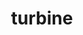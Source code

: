 ---
title: "turbine"
layout: cache
categories: [package, develop]
meta: {"compilers": ["cce@=18.0.0", "gcc@=10.3.0", "gcc@=11.4.0", "gcc@=9.4.0", "oneapi@=2024.2.1"], "num_specs": 40, "num_specs_by_stack": {"e4s": 10, "e4s-cray-rhel": 2, "e4s-cray-sles": 2, "e4s-neoverse-v2": 12, "e4s-neoverse_v1": 6, "e4s-oneapi": 6, "e4s-power": 2, "root": 40}, "oss": ["rhel8", "sle_hpc15", "ubuntu20.04", "ubuntu22.04"], "platforms": ["linux"], "stacks": ["e4s", "e4s-cray-rhel", "e4s-cray-sles", "e4s-neoverse-v2", "e4s-neoverse_v1", "e4s-oneapi", "e4s-power", "root"], "targets": ["neoverse_v1", "neoverse_v2", "ppc64le", "x86_64_v3", "x86_64_v4"], "versions": ["1.3.0"]}
spec_details: [{"compiler": "gcc@=11.4.0", "hash": "24qlc2hdz57o7eynqmdyiglnj7e6nn7i", "os": "ubuntu22.04", "platform": "linux", "size": "-", "stacks": ["e4s-neoverse_v1", "root"], "target": "neoverse_v1", "variants": ["build_system=autotools", "~hdf5", "~python", "~r"], "versions": ["1.3.0"]}, {"compiler": "oneapi@=2024.2.1", "hash": "2wn3ederkosrcwrd5fyngk7v4arzqrlz", "os": "ubuntu22.04", "platform": "linux", "size": "-", "stacks": ["e4s-oneapi", "root"], "target": "x86_64_v3", "variants": ["build_system=autotools", "~hdf5", "~python", "~r"], "versions": ["1.3.0"]}, {"compiler": "gcc@=9.4.0", "hash": "2yqe2dcsotc2dpnmdglvc33dygyfc36u", "os": "ubuntu20.04", "platform": "linux", "size": "-", "stacks": ["e4s-power", "root"], "target": "ppc64le", "variants": ["build_system=autotools", "~hdf5", "~python", "~r"], "versions": ["1.3.0"]}, {"compiler": "oneapi@=2024.2.1", "hash": "3othnfqnypbivwpwpwudm5fbyaebh3v2", "os": "ubuntu22.04", "platform": "linux", "size": "-", "stacks": ["e4s-oneapi", "root"], "target": "x86_64_v3", "variants": ["build_system=autotools", "~hdf5", "~python", "~r"], "versions": ["1.3.0"]}, {"compiler": "gcc@=11.4.0", "hash": "3wjckzcpted7kmc77rzct7ie5pxojl4d", "os": "ubuntu22.04", "platform": "linux", "size": "-", "stacks": ["e4s-neoverse-v2", "root"], "target": "neoverse_v2", "variants": ["build_system=autotools", "~hdf5", "~python", "~r"], "versions": ["1.3.0"]}, {"compiler": "gcc@=11.4.0", "hash": "4pndc7itl7xyqltdjnyvnf3cx6drpse6", "os": "ubuntu22.04", "platform": "linux", "size": "-", "stacks": ["e4s-neoverse_v1", "root"], "target": "neoverse_v1", "variants": ["build_system=autotools", "~hdf5", "~python", "~r"], "versions": ["1.3.0"]}, {"compiler": "gcc@=11.4.0", "hash": "4vntpl3lkyohuv746k4ljakso6rz2j3y", "os": "ubuntu22.04", "platform": "linux", "size": "-", "stacks": ["e4s-neoverse-v2", "root"], "target": "neoverse_v2", "variants": ["build_system=autotools", "~hdf5", "~python", "~r"], "versions": ["1.3.0"]}, {"compiler": "gcc@=11.4.0", "hash": "5bmlqv3qssljs2cdhr5e3hh5hxgeg3iy", "os": "ubuntu22.04", "platform": "linux", "size": "-", "stacks": ["e4s", "root"], "target": "x86_64_v3", "variants": ["build_system=autotools", "~hdf5", "~python", "~r"], "versions": ["1.3.0"]}, {"compiler": "gcc@=10.3.0", "hash": "5veczoekwuuy5uv7xculdzzjp3jg4t3k", "os": "sle_hpc15", "platform": "linux", "size": "-", "stacks": ["e4s-cray-sles", "root"], "target": "x86_64_v4", "variants": ["build_system=autotools", "~hdf5", "~python", "~r"], "versions": ["1.3.0"]}, {"compiler": "gcc@=11.4.0", "hash": "72wlewr5sjjlqihlh6jbgc3dqn4jopl5", "os": "ubuntu22.04", "platform": "linux", "size": "-", "stacks": ["e4s-neoverse-v2", "root"], "target": "neoverse_v2", "variants": ["build_system=autotools", "~hdf5", "~python", "~r"], "versions": ["1.3.0"]}, {"compiler": "gcc@=11.4.0", "hash": "7krs5645ajp3z7gs5z7rrazrv2ucur3l", "os": "ubuntu22.04", "platform": "linux", "size": "-", "stacks": ["e4s", "root"], "target": "x86_64_v3", "variants": ["build_system=autotools", "~hdf5", "~python", "~r"], "versions": ["1.3.0"]}, {"compiler": "gcc@=11.4.0", "hash": "7ynaiosrxti44hzodegxaryefpbjiqot", "os": "ubuntu22.04", "platform": "linux", "size": "-", "stacks": ["e4s-neoverse-v2", "root"], "target": "neoverse_v2", "variants": ["build_system=autotools", "~hdf5", "~python", "~r"], "versions": ["1.3.0"]}, {"compiler": "gcc@=11.4.0", "hash": "bzakf3bfbizpwfxcrpb27iebchtpiwbd", "os": "ubuntu22.04", "platform": "linux", "size": "-", "stacks": ["e4s-neoverse-v2", "root"], "target": "neoverse_v2", "variants": ["build_system=autotools", "~hdf5", "~python", "~r"], "versions": ["1.3.0"]}, {"compiler": "gcc@=11.4.0", "hash": "c6yg2llle74iiykgs5p6sllwkkghletp", "os": "ubuntu22.04", "platform": "linux", "size": "-", "stacks": ["e4s-neoverse-v2", "root"], "target": "neoverse_v2", "variants": ["build_system=autotools", "~hdf5", "~python", "~r"], "versions": ["1.3.0"]}, {"compiler": "gcc@=11.4.0", "hash": "d2uxxxff46iyvbf6qv63p6ko6mjalhq7", "os": "ubuntu22.04", "platform": "linux", "size": "-", "stacks": ["e4s", "root"], "target": "x86_64_v3", "variants": ["build_system=autotools", "~hdf5", "~python", "~r"], "versions": ["1.3.0"]}, {"compiler": "gcc@=10.3.0", "hash": "df42ppjwjskp3pv7bnnvf2kpqgvoskbq", "os": "sle_hpc15", "platform": "linux", "size": "-", "stacks": ["e4s-cray-sles", "root"], "target": "x86_64_v4", "variants": ["build_system=autotools", "~hdf5", "~python", "~r"], "versions": ["1.3.0"]}, {"compiler": "gcc@=11.4.0", "hash": "divaj7reiaky67qnyeslbe2tdywovqvc", "os": "ubuntu22.04", "platform": "linux", "size": "-", "stacks": ["e4s-neoverse-v2", "root"], "target": "neoverse_v2", "variants": ["build_system=autotools", "~hdf5", "~python", "~r"], "versions": ["1.3.0"]}, {"compiler": "gcc@=11.4.0", "hash": "e67dusj26qhwnhzuefne6f4taic5whiw", "os": "ubuntu22.04", "platform": "linux", "size": "-", "stacks": ["e4s-neoverse-v2", "root"], "target": "neoverse_v2", "variants": ["build_system=autotools", "~hdf5", "~python", "~r"], "versions": ["1.3.0"]}, {"compiler": "gcc@=11.4.0", "hash": "eea4liadteb6imdzf733vzs7nyvl7osn", "os": "ubuntu22.04", "platform": "linux", "size": "-", "stacks": ["e4s", "root"], "target": "x86_64_v3", "variants": ["build_system=autotools", "~hdf5", "~python", "~r"], "versions": ["1.3.0"]}, {"compiler": "gcc@=11.4.0", "hash": "ef37mi3zdnwwux6mpopzms4ambgv47lq", "os": "ubuntu22.04", "platform": "linux", "size": "-", "stacks": ["e4s", "root"], "target": "x86_64_v3", "variants": ["build_system=autotools", "~hdf5", "~python", "~r"], "versions": ["1.3.0"]}, {"compiler": "oneapi@=2024.2.1", "hash": "gb275hzbdsdjdsdpxwdjppiqg62fwbej", "os": "ubuntu22.04", "platform": "linux", "size": "-", "stacks": ["e4s-oneapi", "root"], "target": "x86_64_v3", "variants": ["build_system=autotools", "~hdf5", "~python", "~r"], "versions": ["1.3.0"]}, {"compiler": "gcc@=9.4.0", "hash": "glj2jkko6q2jxhft7pjr5kk366jm24hw", "os": "ubuntu20.04", "platform": "linux", "size": "-", "stacks": ["e4s-power", "root"], "target": "ppc64le", "variants": ["build_system=autotools", "~hdf5", "~python", "~r"], "versions": ["1.3.0"]}, {"compiler": "gcc@=11.4.0", "hash": "gpacyxyd64mmra3x44la77lziqlgolyu", "os": "ubuntu22.04", "platform": "linux", "size": "-", "stacks": ["e4s", "root"], "target": "x86_64_v3", "variants": ["build_system=autotools", "~hdf5", "~python", "~r"], "versions": ["1.3.0"]}, {"compiler": "oneapi@=2024.2.1", "hash": "gtvbdl2crklzcoiifyj2otjuieuxphp2", "os": "ubuntu22.04", "platform": "linux", "size": "-", "stacks": ["e4s-oneapi", "root"], "target": "x86_64_v3", "variants": ["build_system=autotools", "~hdf5", "~python", "~r"], "versions": ["1.3.0"]}, {"compiler": "oneapi@=2024.2.1", "hash": "iytrz3ndbioa5ruofzo45w6jynulkuna", "os": "ubuntu22.04", "platform": "linux", "size": "-", "stacks": ["e4s-oneapi", "root"], "target": "x86_64_v3", "variants": ["build_system=autotools", "~hdf5", "~python", "~r"], "versions": ["1.3.0"]}, {"compiler": "gcc@=11.4.0", "hash": "jkuevfq47dscwyimhzw7ff7w4zpkialr", "os": "ubuntu22.04", "platform": "linux", "size": "-", "stacks": ["e4s-neoverse-v2", "root"], "target": "neoverse_v2", "variants": ["build_system=autotools", "~hdf5", "~python", "~r"], "versions": ["1.3.0"]}, {"compiler": "gcc@=11.4.0", "hash": "lixp5dtsj22vugjpfjwuviilx77hov6b", "os": "ubuntu22.04", "platform": "linux", "size": "-", "stacks": ["e4s", "root"], "target": "x86_64_v3", "variants": ["build_system=autotools", "~hdf5", "~python", "~r"], "versions": ["1.3.0"]}, {"compiler": "gcc@=11.4.0", "hash": "lqj7ufkwlgrwhifo6cnlia3xnsdgcz2r", "os": "ubuntu22.04", "platform": "linux", "size": "-", "stacks": ["e4s-neoverse_v1", "root"], "target": "neoverse_v1", "variants": ["build_system=autotools", "~hdf5", "~python", "~r"], "versions": ["1.3.0"]}, {"compiler": "oneapi@=2024.2.1", "hash": "mnkk663txifuqglclyapvimet4rvyu4q", "os": "ubuntu22.04", "platform": "linux", "size": "-", "stacks": ["e4s-oneapi", "root"], "target": "x86_64_v3", "variants": ["build_system=autotools", "~hdf5", "~python", "~r"], "versions": ["1.3.0"]}, {"compiler": "gcc@=11.4.0", "hash": "odr3sdbjlsuvc7xh6w4xdp2x4m56z5ff", "os": "ubuntu22.04", "platform": "linux", "size": "-", "stacks": ["e4s-neoverse-v2", "root"], "target": "neoverse_v2", "variants": ["build_system=autotools", "~hdf5", "~python", "~r"], "versions": ["1.3.0"]}, {"compiler": "gcc@=11.4.0", "hash": "pd3dcfllvf2py3jw2aiwiwlnz3y7y34w", "os": "ubuntu22.04", "platform": "linux", "size": "-", "stacks": ["e4s-neoverse_v1", "root"], "target": "neoverse_v1", "variants": ["build_system=autotools", "~hdf5", "~python", "~r"], "versions": ["1.3.0"]}, {"compiler": "gcc@=11.4.0", "hash": "pf4rk2wzctxeu22aauf4hjpeafzcbjyv", "os": "ubuntu22.04", "platform": "linux", "size": "-", "stacks": ["e4s-neoverse_v1", "root"], "target": "neoverse_v1", "variants": ["build_system=autotools", "~hdf5", "~python", "~r"], "versions": ["1.3.0"]}, {"compiler": "gcc@=11.4.0", "hash": "pk65fheiiy5ga52pbhyqdh3kijbheymy", "os": "ubuntu22.04", "platform": "linux", "size": "-", "stacks": ["e4s", "root"], "target": "x86_64_v3", "variants": ["build_system=autotools", "~hdf5", "~python", "~r"], "versions": ["1.3.0"]}, {"compiler": "gcc@=11.4.0", "hash": "rbkkdbtilgnlwikb75zzvqmpar56i524", "os": "ubuntu22.04", "platform": "linux", "size": "-", "stacks": ["e4s", "root"], "target": "x86_64_v3", "variants": ["build_system=autotools", "~hdf5", "~python", "~r"], "versions": ["1.3.0"]}, {"compiler": "cce@=18.0.0", "hash": "rmw4hi3u2chcfmt6ogzl67tid66ivmqw", "os": "rhel8", "platform": "linux", "size": "-", "stacks": ["e4s-cray-rhel", "root"], "target": "x86_64_v3", "variants": ["build_system=autotools", "~hdf5", "~python", "~r"], "versions": ["1.3.0"]}, {"compiler": "gcc@=11.4.0", "hash": "t5hhqzpc5d4szsvsnzmkzx4rfomwesxm", "os": "ubuntu22.04", "platform": "linux", "size": "-", "stacks": ["e4s", "root"], "target": "x86_64_v3", "variants": ["build_system=autotools", "~hdf5", "~python", "~r"], "versions": ["1.3.0"]}, {"compiler": "cce@=18.0.0", "hash": "thykii7f5hdhglz4u2hiwoqyjmr2qcm4", "os": "rhel8", "platform": "linux", "size": "-", "stacks": ["e4s-cray-rhel", "root"], "target": "x86_64_v3", "variants": ["build_system=autotools", "~hdf5", "~python", "~r"], "versions": ["1.3.0"]}, {"compiler": "gcc@=11.4.0", "hash": "tog4oxn6qnidtgqmfom53he2syoihjbu", "os": "ubuntu22.04", "platform": "linux", "size": "-", "stacks": ["e4s-neoverse-v2", "root"], "target": "neoverse_v2", "variants": ["build_system=autotools", "~hdf5", "~python", "~r"], "versions": ["1.3.0"]}, {"compiler": "gcc@=11.4.0", "hash": "vhqceopfsrxiutyug64lohfwjpbrmc4s", "os": "ubuntu22.04", "platform": "linux", "size": "-", "stacks": ["e4s-neoverse-v2", "root"], "target": "neoverse_v2", "variants": ["build_system=autotools", "~hdf5", "~python", "~r"], "versions": ["1.3.0"]}, {"compiler": "gcc@=11.4.0", "hash": "wpr76sx7quuzi73fndeqy7g4gmolrmto", "os": "ubuntu22.04", "platform": "linux", "size": "-", "stacks": ["e4s-neoverse_v1", "root"], "target": "neoverse_v1", "variants": ["build_system=autotools", "~hdf5", "~python", "~r"], "versions": ["1.3.0"]}]
---